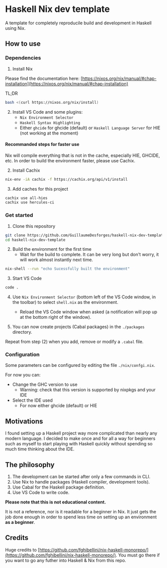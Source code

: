 # Haskell Nix dev template
A template for completely reproducile build and development in Haskell using Nix.

## How to use

### Dependencies

1. Install Nix

Please find the documentation here: [https://nixos.org/nix/manual/#chap-installation](https://nixos.org/nix/manual/#chap-installation)

TL;DR
```bash
bash <(curl https://nixos.org/nix/install)
```

2. Install VS Code and some plugins:
    * `Nix Environment Selector`
    * `Haskell Syntax Highlighting`
    * Either `ghcide` for ghcide (default) or `Haskell Language Server` for HIE (not working at the moment) 

#### Recommanded steps for faster use

Nix will compile everything that is not in the cache, especially HIE, GHCIDE, etc.
In order to build the environment faster, please use Cachix.

2. Install Cachix

```bash
nix-env -iA cachix -f https://cachix.org/api/v1/install
```

3. Add caches for this project

```bash
cachix use all-hies
cachix use hercules-ci
```

### Get started

1. Clone this repository

```bash
git clone https://github.com/GuillaumeDesforges/haskell-nix-dev-template.git
cd haskell-nix-dev-template
```

2. Build the environment for the first time
    * Wait for the build to complete. It can be very long but don't worry, it will work almost instantly next time.

```bash
nix-shell --run "echo Sucessfully built the environment"
```

3. Start VS Code

```bash
code .
```

4. Use `Nix Environment Selector` (bottom left of the VS Code window, in the toolbar) to select `shell.nix` as the environment.
    * Reload the VS Code window when asked (a notification will pop up at the bottom right of the window).

5. You can now create projects (Cabal packages) in the `./packages` directory.

Repeat from step (2) when you add, remove or modify a `.cabal` file.

### Configuration

Some parameters can be configured by editing the file `./nix/confgi.nix`. 

For now you can:
* Change the GHC version to use
    * Warning: check that this version is supported by nixpkgs and your IDE
* Select the IDE used
    * For now either ghcide (default) or HIE

## Motivations

I found setting up a Haskell project way more complicated than nearly any modern language.
I decided to make once and for all a way for beginners such as myself to start playing with Haskell quickly without spending so much time thinking about the IDE.

## The philosophy

1. The development can be started after only a few commands in CLI.
2. Use Nix to handle packages (Haskell compiler, development tools).
3. Use Cabal for the Haskell package definition.
3. Use VS Code to write code.

**Please note that this is not educational content.**

It is not a reference, nor is it readable for a beginner in Nix.
It just gets the job done enough in order to spend less time on setting up an environment **as a beginner**.

## Credits

Huge credits to [https://github.com/fghibellini/nix-haskell-monorepo/](https://github.com/fghibellini/nix-haskell-monorepo/).
You must go there if you want to go any futher into Haskell & Nix from this repo.